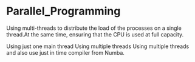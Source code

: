 # Parallel_Programming
Using multi-threads to distribute the load of the processes on a single thread.At the same time, ensuring that the CPU is used at full capacity.


Using just one main thread
Using multiple threads
Using multiple threads and also use just in time compiler from Numba. 
